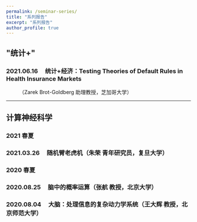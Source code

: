```yaml
---
permalink: /seminar-series/
title: "系列报告"
excerpt: "系列报告"
author_profile: true
---
```


## "统计+"

### 2021.06.16 &nbsp; &nbsp; 统计+经济：Testing Theories of Default Rules in Health Insurance Markets
&nbsp; &nbsp; &nbsp; &nbsp; &nbsp;（Zarek Brot-Goldberg 助理教授，芝加哥大学）

----

## 计算神经科学

### 2021 春夏

### 2021.03.26 &nbsp; &nbsp; 随机臂老虎机（朱荣 青年研究员，复旦大学）


### 2020 春夏

### 2020.08.25 &nbsp; &nbsp; 脑中的概率运算（张航 教授，北京大学）

### 2020.08.04 &nbsp; &nbsp; 大脑：处理信息的复杂动力学系统（王大辉 教授，北京师范大学）

